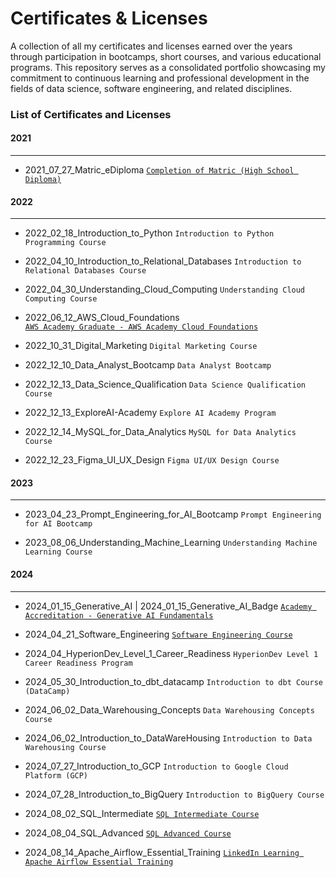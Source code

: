 # Certificates & Licenses
A collection of all my certificates and licenses earned over the years through participation in bootcamps, short courses, and various educational programs. This repository serves as a consolidated portfolio showcasing my commitment to continuous learning and professional development in the fields of data science, software engineering, and related disciplines.

### List of Certificates and Licenses
#### 2021
---
* 2021_07_27_Matric_eDiploma
    [`Completion of Matric (High School Diploma)`](https://www.credly.com/badges/3dbcb1f7-b1fb-4add-91f6-dc79068a0381/public_url)

#### 2022
---
* 2022_02_18_Introduction_to_Python
`Introduction to Python Programming Course`

* 2022_04_10_Introduction_to_Relational_Databases
`Introduction to Relational Databases Course`

* 2022_04_30_Understanding_Cloud_Computing
`Understanding Cloud Computing Course`

* 2022_06_12_AWS_Cloud_Foundations  
[`AWS Academy Graduate - AWS Academy Cloud Foundations`](https://www.credly.com/badges/4f7d6735-4dc1-4a36-b94d-3a76e8097801?source=linked_in_profile)

* 2022_10_31_Digital_Marketing
`Digital Marketing Course`

* 2022_12_10_Data_Analyst_Bootcamp
`Data Analyst Bootcamp`

* 2022_12_13_Data_Science_Qualification
`Data Science Qualification Course`

* 2022_12_13_ExploreAI-Academy
`Explore AI Academy Program`

* 2022_12_14_MySQL_for_Data_Analytics
`MySQL for Data Analytics Course`

* 2022_12_23_Figma_UI_UX_Design
`Figma UI/UX Design Course`

#### 2023
---
* 2023_04_23_Prompt_Engineering_for_AI_Bootcamp
`Prompt Engineering for AI Bootcamp`

* 2023_08_06_Understanding_Machine_Learning
`Understanding Machine Learning Course`

#### 2024
---
* 2024_01_15_Generative_AI | 2024_01_15_Generative_AI_Badge
[`Academy Accreditation - Generative AI Fundamentals`](https://credentials.databricks.com/2b6b2e0b-5b71-40cd-9439-a6964d00a46e#gs.dsx5q0)

* 2024_04_21_Software_Engineering
[`Software Engineering Course`](https://www.hyperiondev.com/portfolio/KB23100010558/)

* 2024_04_HyperionDev_Level_1_Career_Readiness
`HyperionDev Level 1 Career Readiness Program`

* 2024_05_30_Introduction_to_dbt_datacamp
`Introduction to dbt Course (DataCamp)`

* 2024_06_02_Data_Warehousing_Concepts
`Data Warehousing Concepts Course`

* 2024_06_02_Introduction_to_DataWareHousing
`Introduction to Data Warehousing Course`

* 2024_07_27_Introduction_to_GCP
`Introduction to Google Cloud Platform (GCP)`

* 2024_07_28_Introduction_to_BigQuery
`Introduction to BigQuery Course`

* 2024_08_02_SQL_Intermediate
[`SQL Intermediate Course`](https://www.hackerrank.com/certificates/978fd0758551)

* 2024_08_04_SQL_Advanced
[`SQL Advanced Course`](https://www.hackerrank.com/certificates/73ae028d729a)

* 2024_08_14_Apache_Airflow_Essential_Training
[`LinkedIn Learning Apache Airflow Essential Training`](https://www.linkedin.com/learning/certificates/6cb39513068e458a8c7687a4c8cda98516bf6a6751dc38fc58dbb2aecb299373?trk=share_certificate&lipi=urn%3Ali%3Apage%3Ad_flagship3_profile_view_base%3Bho1wio0JTqWZCI%2FtgXta5w%3D%3D)